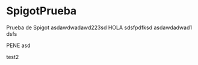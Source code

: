 # SpigotPrueba
Prueba de Spigot
asdawdwadawd223sd
HOLA
sdsfpdfksd
asdawdadwad1
dsfs

PENE
asd

test2
